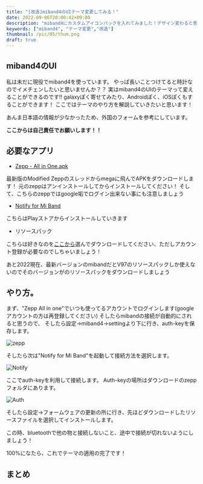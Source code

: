 ```yaml
---
title: "[改造]miband4のUIテーマ変更してみる！"
date: 2022-09-06T20:00:42+09:00
description: "miband4にカスタムアイコンパックを入れてみました！デザイン変わると雰囲気も変わるぅ"
keywords: ["miband4", "テーマ変更","改造"]
thumbnail: /pic/05/thum.png
draft: true
---
```


## miband4のUI

私は未だに現役でmiband4を使っています。
やっぱ長いことつけてると時計なのでイメチェンしたいと思いませんか？？
実はmiband4のUIのテーマって変えることができるのです!!
galaxyぽく寄せてみたり、Androidぽく、iOSぽくもすることができます！
ここではテーマのやり方を解説していきたいと思います！

あんま日本語の情報が少なかったため、外国のフォームを参考にしています。

**ここからは自己責任でお願いします！！**

## 必要なアプリ

* [Zepp - All in One.apk](https://geekdoing.com/forums/amazfit-zepp.56/)

最新版のModified Zeppのスレッドからmegaに飛んでAPKをダウンロードします！
元のzeppはアンインストールしてからインストールしてください！
そして、こちらのzeppではgoogle垢でログイン出来ない事にも注意しましょう

* [Notify for Mi Band](https://play.google.com/store/apps/details?id=com.mc.miband1)

こちらはPlayストアからインストールしていきます

* リソースパック

こちらは好きなのを[ここから](https://geekdoing.com/forums/resources.45/)選んでダウンロードしてください、ただしアカウント登録が必要なのでしちゃいましょう！

あと2022現在、最新バージョンのmibandだとV97のリソースパックしか使えないのでそのバージョンがのリソースパックをダウンロードしましょう

## やり方。
まず、"Zepp All in one"でいつも使ってるアカウントでログインします(googleアカウントの方は再登録してください)
そしたらmibandの接続が自動的にされると思うので、 
そしたら設定→miband4→settingより下に行き、auth-keyを保存します。

![zepp](/pic/05/zepp.png)


そしたら次は"Notify for Mi Band"を起動して接続方法を選択します。

![Notify](/pic/05/notify.png)

ここでauth-keyを利用して接続します。
Auth-keyの場所はダウンロードのzeppフォルダにあります。

![Auth](/pic/05/auth.png)

そしたら設定→フォームウェアの更新の所に行き、先ほどダウンロードしたリソースファイルを選択してインストールします。

この時、bluetoothで他の物と接続しないこと、途中で接続が切れないようにしましょう！

100%になたら、これでテーマの適用の完了です！

## まとめ



